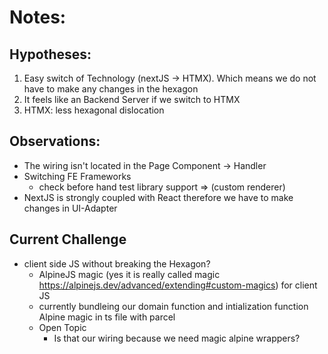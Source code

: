 # Notes:

## Hypotheses:

1. Easy switch of Technology (nextJS -> HTMX). Which means we do not have to make any changes in the hexagon
2. It feels like an Backend Server if we switch to HTMX
3. HTMX: less hexagonal dislocation

## Observations:

* The wiring isn't located in the Page Component -> Handler
* Switching FE Frameworks
    * check before hand test library support => (custom renderer)
* NextJS is strongly coupled with React therefore we have to make changes in UI-Adapter

## Current Challenge

* client side JS without breaking the Hexagon?
    * AlpineJS magic (yes it is really called magic https://alpinejs.dev/advanced/extending#custom-magics) for client JS
    * currently bundleing our domain function and intialization function Alpine magic in ts file with parcel
    * Open Topic
        * Is that our wiring because we need magic alpine wrappers?
    
